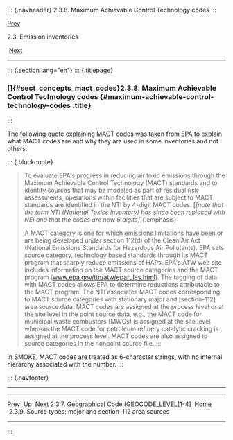 ::: {.navheader}
2.3.8. Maximum Achievable Control Technology codes
:::

[Prev](ch02s03s07.html) 

2.3. Emission inventories

 [Next](ch02s03s09.html)

------------------------------------------------------------------------

::: {.section lang="en"}
::: {.titlepage}
<div>

<div>

### []{#sect_concepts_mact_codes}2.3.8. Maximum Achievable Control Technology codes {#maximum-achievable-control-technology-codes .title}

</div>

</div>
:::

The following quote explaining MACT codes was taken from EPA to explain
what MACT codes are and why they are used in some inventories and not
others:

::: {.blockquote}
> To evaluate EPA's progress in reducing air toxic emissions through the
> Maximum Achievable Control Technology (MACT) standards and to identify
> sources that may be modeled as part of residual risk assessments,
> operations within facilities that are subject to MACT standards are
> identified in the NTI by 4-digit MACT codes. [*\[note that the term
> NTI (National Toxics Inventory) has since been replaced with NEI and
> that the codes are now 6 digits\]*]{.emphasis}
>
> A MACT category is one for which emissions limitations have been or
> are being developed under section 112(d) of the Clean Air Act
> (National Emissions Standards for Hazardous Air Pollutants). EPA sets
> source category, technology based standards through its MACT program
> that sharply reduce emissions of HAPs. EPA's ATW web site includes
> information on the MACT source categories and the MACT program
> (www.epa.gov/ttn/atw/eparules.html). The tagging of data with MACT
> codes allows EPA to determine reductions attributable to the MACT
> program. The NTI associates MACT codes corresponding to MACT source
> categories with stationary major and \[section-112\] area source data.
> MACT codes are assigned at the process level or at the site level in
> the point source data, e.g., the MACT code for municipal waste
> combustors (MWCs) is assigned at the site level whereas the MACT code
> for petroleum refinery catalytic cracking is assigned at the process
> level. MACT codes are also assigned to source categories in the
> nonpoint source file.
:::

In SMOKE, MACT codes are treated as 6-character strings, with no
internal hierarchy associated with the number.
:::

::: {.navfooter}

------------------------------------------------------------------------

  -------------------------------------------------- -------------------- ----------------------------------------------------------
  [Prev](ch02s03s07.html)                             [Up](ch02s03.html)                                     [Next](ch02s03s09.html)
  2.3.7. Geographical Code (GEOCODE\_LEVEL\[1-4\]     [Home](index.html)     2.3.9. Source types: major and section-112 area sources
  -------------------------------------------------- -------------------- ----------------------------------------------------------
:::
